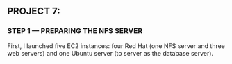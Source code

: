 ## PROJECT 7: 

### **STEP 1 — PREPARING THE NFS SERVER**

First, I launched five EC2 instances: four Red Hat (one NFS server and three web servers) and one Ubuntu server  (to server as the database server).

